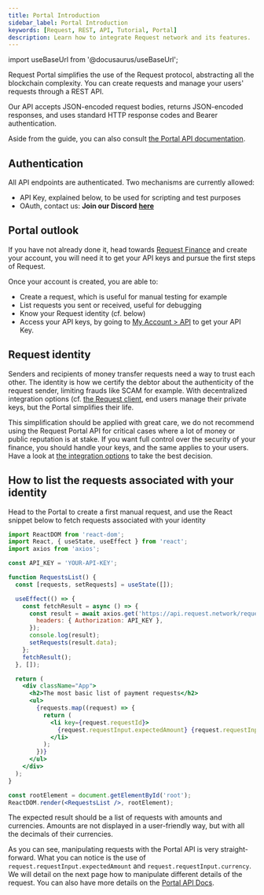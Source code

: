 ```yaml
---
title: Portal Introduction
sidebar_label: Portal Introduction
keywords: [Request, REST, API, Tutorial, Portal]
description: Learn how to integrate Request network and its features.
---
```


import useBaseUrl from '@docusaurus/useBaseUrl';

Request Portal simplifies the use of the Request protocol, abstracting all the blockchain complexity. You can create requests and manage your users' requests through a REST API.

Our API accepts JSON-encoded request bodies, returns JSON-encoded responses, and uses standard HTTP response codes and Bearer authentication.

Aside from the guide, you can also consult [the Portal API documentation](/portal).

## Authentication

All API endpoints are authenticated.
Two mechanisms are currently allowed:

- API Key, explained below, to be used for scripting and test purposes
- OAuth, contact us: **Join our Discord** [**here**](https://request.network/discord)

## Portal outlook

If you have not already done it, head towards [Request Finance](https://app.request.finance) and create your account, you will need it to get your API keys and pursue the first steps of Request.

Once your account is created, you are able to:

- Create a request, which is useful for manual testing for example
- List requests you sent or received, useful for debugging
- Know your Request identity (cf. below)
- Access your API keys, by going to [My Account > API](https://app.request.finance/account/api-keys) to get your API Key.

## Request identity

Senders and recipients of money transfer requests need a way to trust each other. The identity is how we certify the debtor about the authenticity of the request sender, limiting frauds like SCAM for example.
With decentralized integration options (cf. [the Request client](/docs/guides/5-Request-client/0-intro), end users manage their private keys, but the Portal simplifies their life.

This simplification should be applied with great care, we do not recommend using the Request Portal API for critical cases where a lot of money or public reputation is at stake. If you want full control over the security of your finance, you should handle your keys, and the same applies to your users. Have a look at [the integration options](/integration-options) to take the best decision.

## How to list the requests associated with your identity

Head to the Portal to create a first manual request, and use the React snippet below to fetch requests associated with your identity

```jsx
import ReactDOM from 'react-dom';
import React, { useState, useEffect } from 'react';
import axios from 'axios';

const API_KEY = 'YOUR-API-KEY';

function RequestsList() {
  const [requests, setRequests] = useState([]);

  useEffect(() => {
    const fetchResult = async () => {
      const result = await axios.get('https://api.request.network/requests/', {
        headers: { Authorization: API_KEY },
      });
      console.log(result);
      setRequests(result.data);
    };
    fetchResult();
  }, []);

  return (
    <div className="App">
      <h2>The most basic list of payment requests</h2>
      <ul>
        {requests.map((request) => {
          return (
            <li key={request.requestId}>
              {request.requestInput.expectedAmount} {request.requestInput.currency}
            </li>
          );
        })}
      </ul>
    </div>
  );
}

const rootElement = document.getElementById('root');
ReactDOM.render(<RequestsList />, rootElement);
```

The expected result should be a list of requests with amounts and currencies. Amounts are not displayed in a user-friendly way, but with all the decimals of their currencies.

As you can see, manipulating requests with the Portal API is very straight-forward. What you can notice is the use of `request.requestInput.expectedAmount` and `request.requestInput.currency`. We will detail on the next page how to manipulate different details of the request. You can also have more details on the [Portal API Docs](/portal).
